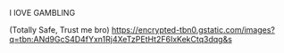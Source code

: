 I lOVE GAMBLING

(Totally Safe, Trust me bro)
https://encrypted-tbn0.gstatic.com/images?q=tbn:ANd9GcS4D4fYxn1Rj4XeTzPEtHt2F6IxKekCtq3dqg&s
